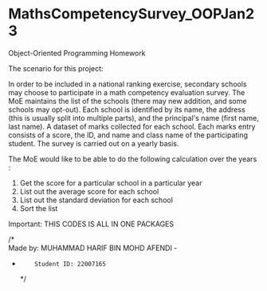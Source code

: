 # MathsCompetencySurvey_OOPJan23
Object-Oriented Programming Homework

The scenario for this project:

   In order to be included in a national ranking exercise, secondary schools may choose to participate in a math competency evaluation survey. The MoE maintains the list of the schools (there may new addition, and some schools may opt-out).  Each school is identified by its name, the address (this is usually split into multiple parts), and the principal's name (first name, last name). A dataset of marks collected for each school. Each marks entry consists of a score, the ID, and name and class name of the participating student. The survey is carried out on a yearly basis.


The MoE would like to be able to do the following calculation over the years :

1. Get the score for a particular school in a particular year
2. List out the average score for each school
3. List out the standard deviation for each school
4. Sort the list

Important: THIS CODES IS ALL IN ONE PACKAGES

/*   
       Made by: MUHAMMAD HARIF BIN MOHD AFENDI         -
-         Student ID: 22007165
    */
